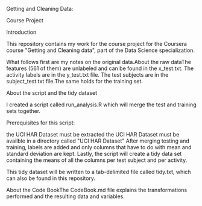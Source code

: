 Getting and Cleaning Data: 

Course Project

Introduction

This repository contains my work for the course project for the Coursera course "Getting and Cleaning data", part of the Data Science specialization.

What follows first are my notes on the original data.About the raw dataThe features (561 of them) are unlabeled and can be found in the x_test.txt. The activity labels are in the y_test.txt file. The test subjects are in the subject_test.txt file.The same holds for the training set.

About the script and the tidy dataset

I created a script called run_analysis.R which will merge the test and training sets together. 

Prerequisites for this script:

the UCI HAR Dataset must be extracted 
the UCI HAR Dataset must be availble in a directory called "UCI HAR Dataset"
After merging testing and training, labels are added and only columns that have to do with mean and standard deviation are kept.
Lastly, the script will create a tidy data set containing the means of all the columns per test subject and per activity. 

This tidy dataset will be written to a tab-delimited file called tidy.txt, which can also be found in this repository.

About the Code BookThe CodeBook.md file explains the transformations performed and the resulting data and variables.

